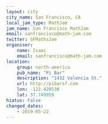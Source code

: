 ```yaml
---
layout: city
city_name: San Francisco, CA
local_jam_type: MathJam
jam_name: San Francisco MathJam
email: sanfrancisco@math-jam.com
twitter: SFMathsJam
organiser:
    name: Isaac
    email: sanfrancisco@math-jam.com
location:
    group: north-america
    pub_name: "Pi Bar"
    description: "1432 Valencia St."
    url: http://pibarsf.com
    lon: -122.420538
    lat: 37.749959
hiatus: False
changed_dates:
    - 2019-05-22
---
```

